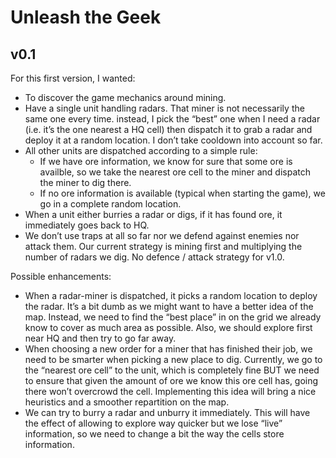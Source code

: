 # Unleash the Geek

## v0.1

For this first version, I wanted:

- To discover the game mechanics around mining.
- Have a single unit handling radars. That miner is not necessarily the same one every time.
  instead, I pick the “best” one when I need a radar (i.e. it’s the one nearest a HQ cell) then
  dispatch it to grab a radar and deploy it at a random location. I don’t take cooldown into account
  so far.
- All other units are dispatched according to a simple rule:
  - If we have ore information, we know for sure that some ore is availble, so we take the nearest
    ore cell to the miner and dispatch the miner to dig there.
  - If no ore information is available (typical when starting the game), we go in a complete random
    location.
- When a unit either burries a radar or digs, if it has found ore, it immediately goes back to HQ.
- We don’t use traps at all so far nor we defend against enemies nor attack them. Our current
  strategy is mining first and multiplying the number of radars we dig. No defence / attack
  strategy for v1.0.

Possible enhancements:

- When a radar-miner is dispatched, it picks a random location to deploy the radar. It’s a bit dumb
  as we might want to have a better idea of the map. Instead, we need to find the “best place” in
  on the grid we already know to cover as much area as possible. Also, we should explore first near
  HQ and then try to go far away.
- When choosing a new order for a miner that has finished their job, we need to be smarter when
  picking a new place to dig. Currently, we go to the “nearest ore cell” to the unit, which is
  completely fine BUT we need to ensure that given the amount of ore we know this ore cell has,
  going there won’t overcrowd the cell. Implementing this idea will bring a nice heuristics and a
  smoother repartition on the map.
- We can try to burry a radar and unburry it immediately. This will have the effect of allowing to
  explore way quicker but we lose “live” information, so we need to change a bit the way the cells
  store information.
